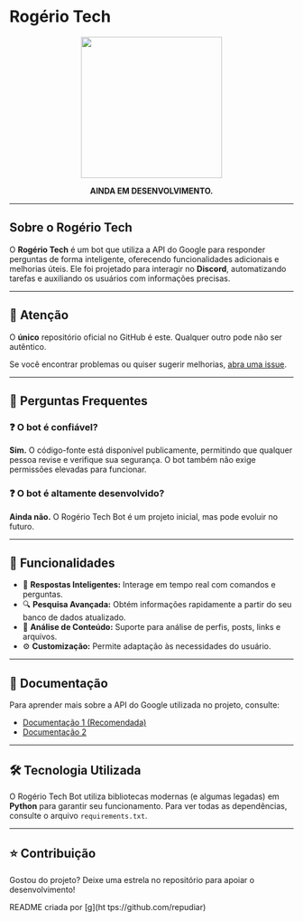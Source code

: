 # Rogério Tech

<p align="center">
    <img src="https://i.imgur.com/TKphVxW.png" width="250" height="250">
</p>

<div align="center">
    <strong>AINDA EM DESENVOLVIMENTO.</strong>
</div>

---

## Sobre o Rogério Tech

O **Rogério Tech** é um bot que utiliza a API do Google para responder perguntas de forma inteligente, oferecendo funcionalidades adicionais e melhorias úteis. Ele foi projetado para interagir no **Discord**, automatizando tarefas e auxiliando os usuários com informações precisas.

---

## 🚨 Atenção

O **único** repositório oficial no GitHub é este. Qualquer outro pode não ser autêntico.

Se você encontrar problemas ou quiser sugerir melhorias, [abra uma issue](https://github.com/Kameil/Rogerio-Tech-Bot/issues).

---

## 📌 Perguntas Frequentes

### ❓ O bot é confiável?
**Sim.** O código-fonte está disponível publicamente, permitindo que qualquer pessoa revise e verifique sua segurança. O bot também não exige permissões elevadas para funcionar.

### ❓ O bot é altamente desenvolvido?
**Ainda não.** O Rogério Tech Bot é um projeto inicial, mas pode evoluir no futuro.

---

## 🚀 Funcionalidades

- 🤖 **Respostas Inteligentes:** Interage em tempo real com comandos e perguntas.
- 🔍 **Pesquisa Avançada:** Obtém informações rapidamente a partir do seu banco de dados atualizado.
- 📄 **Análise de Conteúdo:** Suporte para análise de perfis, posts, links e arquivos.
- ⚙️ **Customização:** Permite adaptação às necessidades do usuário.

---

## 📖 Documentação

Para aprender mais sobre a API do Google utilizada no projeto, consulte:

- [Documentação 1 (Recomendada)](https://googleapis.github.io/python-genai/)
- [Documentação 2](https://ai.google.dev/gemini-api/docs/quickstart?hl=pt-br&lang=python)

---

## 🛠️ Tecnologia Utilizada

O Rogério Tech Bot utiliza bibliotecas modernas (e algumas legadas) em **Python** para garantir seu funcionamento. Para ver todas as dependências, consulte o arquivo `requirements.txt`.

---

## ⭐ Contribuição

Gostou do projeto? Deixe uma estrela no repositório para apoiar o desenvolvimento!

README criada por [g](ht
tps://github.com/repudiar)
